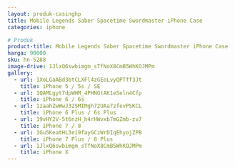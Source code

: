 ```yaml
---
layout: produk-casinghp
title: Mobile Legends Saber Spacetime Swordmaster iPhone Case
categories: iphone

# Produk
product-title: Mobile Legends Saber Spacetime Swordmaster iPhone Case
harga: 90000
sku: hn-5288
image-drive: 1JlxQ6swbimgm_sTfNoX8CmB5WhKOJMPm
gallery:
  - url: 1XoLGaABd3btCLXFl4zGEoLvyQPTff3Jt
    title: iPhone 5 / 5s / SE
  - url: 1QAMLgyt7dpWHM_4PHNGtAK1eSeln4Cfp
    title: iPhone 6 / 6s
  - url: 1zaahZwWwJ32SMIMgh72UAa7zfevPSKCL
    title: iPhone 6 Plus / 6s Plus
  - url: 19vHY2V-5t6nzH_h4rHWvxb7mGZmb-zv7
    title: iPhone 7 / 8
  - url: 1Gu5KeatHL3ei9fayGCzWrDIqEhyojZPB
    title: iPhone 7 Plus / 8 Plus
  - url: 1JlxQ6swbimgm_sTfNoX8CmB5WhKOJMPm
    title: iPhone X
---
```


